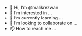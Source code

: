 - 👋 Hi, I’m @malikrezwan
- 👀 I’m interested in ...
- 🌱 I’m currently learning ...
- 💞️ I’m looking to collaborate on ...
- 📫 How to reach me ...

<!---
malikrezwan/malikrezwan is a ✨ special ✨ repository because its `README.md` (this file) appears on your GitHub profile.
You can click the Preview link to take a look at your changes.
--->
